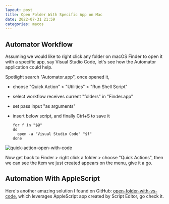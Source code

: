 ```yaml
---
layout: post
title: Open Folder With Specific App on Mac
date: 2022-07-31 21:59
categories: macos
---
```


## Automator Workflow

Assuming we would like to right click any folder on macOS Finder to open it with a specific app, say Visual Studio Code, let's see how the Automator application could help.

Spotlight search "Automator.app", once opened it,

- choose "Quick Action" > "Utilities" > "Run Shell Script"

- select workflow receives current "folders" in "Finder.app"

- set pass input "as arguments"

- insert below script, and finally Ctrl+S to save it

  ```shell
  for f in "$@"
  do
  	open -a "Visual Studio Code" "$f"
  done
  ```

![quick-action-open-with-code](https://cdn.jsdelivr.net/gh/toonoisy/asset-hosting/img/quick-action-open-with-code.png)

Now get back to Finder > right click a folder > choose "Quick Actions", then we can see the item we just created appears on the menu, give it a go.

## Automation With AppleScript

Here's another amazing solution I found on GitHub: [open-folder-with-vs-code](https://github.com/hamxiaoz/open-folder-with-vs-code), which leverages AppleScript app created by Script Editor, go check it.

